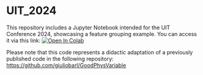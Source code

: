 # UIT_2024
This repository includes a Jupyter Notebook intended for the UIT Conference 2024, showcasing a feature grouping example. You can access it via this link: <a target="_blank" href="https://colab.research.google.com/github/giotre/UIC_2024/blob/main/Invariant_groups_Dittus.ipynb">
  <img src="https://colab.research.google.com/assets/colab-badge.svg" alt="Open In Colab"/>
</a>

Please note that this code represents a didactic adaptation of a previously published code in the following repository: https://github.com/giuliobarl/GoodPhysVariable
